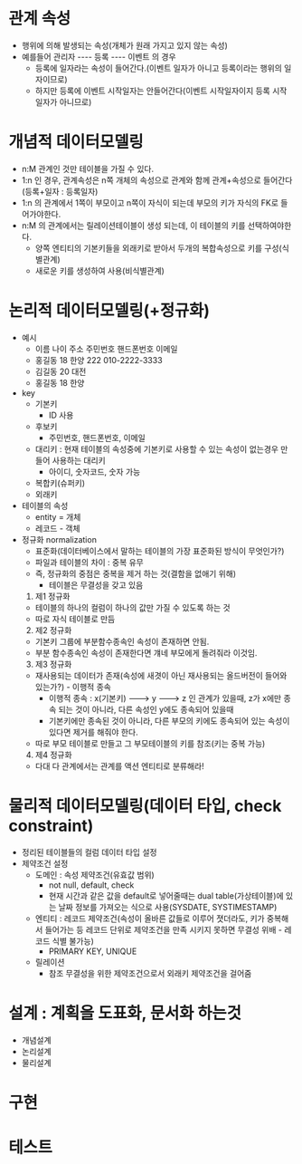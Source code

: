# 관계 속성
  - 행위에 의해 발생되는 속성(개체가 원래 가지고 있지 않는 속성)
  - 예를들어 관리자 ---- 등록 ---- 이벤트 의 경우
    - 등록에 일자라는 속성이 들어간다.(이벤트 일자가 아니고 등록이라는 행위의 일자이므로)
    - 하지만 등록에 이벤트 시작일자는 안들어간다(이벤트 시작일자이지 등록 시작 일자가 아니므로)
# 개념적 데이터모델링
  - n:M 관계인 것만 테이블을 가질 수 있다.
  - 1:n 인 경우, 관계속성은 n쪽 개체의 속성으로 관계와 함께 관계+속성으로 들어간다(등록+일자 : 등록일자)
  - 1:n 의 관계에서 1쪽이 부모이고 n쪽이 자식이 되는데 부모의 키가 자식의 FK로 들어가야한다.
  - n:M 의 관계에서는 릴레이션테이블이 생성 되는데, 이 테이블의 키를 선택하여야한다.
    - 양쪽 엔티티의 기본키들을 외래키로 받아서 두개의 복합속성으로 키를 구성(식별관계)
    - 새로운 키를 생성하여 사용(비식별관계)
# 논리적 데이터모델링(+정규화)
  - 예시
    - 이름  나이   주소   주민번호   핸드폰번호     이메일
    - 홍길동 18    한양     222      010-2222-3333  
    - 김길동 20    대전      
    - 홍길동 18    한양     
  - key
    - 기본키
      - ID 사용
    - 후보키
      - 주민번호, 핸드폰번호, 이메일
    - 대리키 : 현재 테이블의 속성중에 기본키로 사용할 수 있는 속성이 없는경우 만들어 사용하는 대리키
      - 아이디, 숫자코드, 숫자 가능
    - 복합키(슈퍼키)
    - 외래키
  - 테이블의 속성
    - entity = 개체
    - 레코드 - 객체
  - 정규화 normalization
    - 표준화(데이터베이스에서 말하는 테이블의 가장 표준화된 방식이 무엇인가?)
    - 파일과 테이블의 차이 : 중복 유무
    - 즉, 정규화의 중점은 중복을 제거 하는 것(결함을 없애기 위해)
      - 테이블은 무결성을 갖고 있음
    1. 제1 정규화
      - 테이블의 하나의 컬럼이 하나의 값만 가질 수 있도록 하는 것
      - 따로 자식 테이블로 만듬
    2. 제2 정규화
      - 기본키 그룹에 부분함수종속인 속성이 존재하면 안됨.
      - 부분 함수종속인 속성이 존재한다면 걔네 부모에게 돌려줘라 이것임.
    3. 제3 정규화
      - 재사용되는 데이터가 존재(속성에 새겻이 아닌 재사용되는 올드버전이 들어와 있는가?) - 이행적 종속
        - 이행적 종속 : x(기본키) ---> y ---> z 인 관계가 있을때, z가 x에만 종속 되는 것이 아니라, 다른 속성인 y에도 종속되어 있을때
        - 기본키에만 종속된 것이 아니라, 다른 부모의 키에도 종속되어 있는 속성이 있다면 제거를 해줘야 한다.
      - 따로 부모 테이블로 만들고 그 부모테이블의 키를 참조(키는 중복 가능)
    4. 제4 정규화
      - 다대 다 관계에서는 관계를 액션 엔티티로 분류해라!
      

# 물리적 데이터모델링(데이터 타입, check constraint)
  - 정리된 테이블들의 컬럼 데이터 타입 설정
  - 제약조건 설정
    - 도메인 : 속성 제약조건(유효값 범위)
      - not null, default, check
      - 현재 시간과 같은 값을 default로 넣어줄때는 dual table(가상테이블)에 있는 날짜 정보를 가져오는 식으로 사용(SYSDATE, SYSTIMESTAMP)
    - 엔티티 : 레코드 제약조건(속성이 올바른 값들로 이루어 졋더라도, 키가 중복해서 들어가는 등 레코드 단위로 제약조건을 만족 시키지 못하면 무결성 위배 - 레코드 식별 불가능)
      - PRIMARY KEY, UNIQUE
    - 릴레이션
      - 참조 무결성을 위한 제약조건으로서 외래키 제약조건을 걸어줌

# 설계 : 계획을 도표화, 문서화 하는것
  - 개념설계
  - 논리설계
  - 물리설계
# 구현
# 테스트
